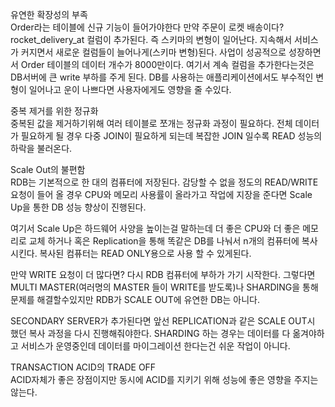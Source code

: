 유연한 확장성의 부족  
Order라는 테이블에 신규 기능이 들어가야한다
만약 주문이 로켓 배송이다? 
rocket_delivery_at 컬럼이 추가된다. 즉 스키마의 변형이 일어난다. 
지속해서 서비스가 커지면서 새로운 컬럼들이 늘어나게(스키마 변형)된다.
사업이 성공적으로 성장하면서 Order 테이블의 데이터 개수가 8000만이다.
여기서 계속 컬럼을 추가한다는것은 DB서버에 큰 write 부하를 주게 된다.
DB를 사용하는 애플리케이션에서도 부수적인 변형이 일어나고 운이 나쁘다면 
사용자에게도 영향을 줄 수있다.   

중복 제거를 위한 정규화  
중복된 값을 제거하기위해 여러 테이블로 쪼개는 정규화 과정이 필요하다. 
전체 데이터가 필요하게 될 경우 다중 JOIN이 필요하게 되는데 복잡한 JOIN
일수록 READ 성능의 하락을 불러온다.  

Scale Out의 불편함  
RDB는 기본적으로 한 대의 컴퓨터에 저장된다. 감당할 수 없을 정도의 READ/WRITE 요청이 
들어 올 경우 CPU와 메모리 사용률이 올라가고 작업에 지장을 준다면 Scale Up을 통한 
DB 성능 향상이 진행된다.  

여기서 Scale Up은 하드웨어 사양을 높이는걸 말하는데 더 좋은 CPU와 더 좋은 메모리로 교체
하거나 혹은 Replication을 통해 똑같은 DB를 나눠서 n개의 컴퓨터에 복사 시킨다. 복사된 컴퓨터는 
READ ONLY용으로 사용 할 수 있게된다.  

만약 WRITE 요청이 더 많다면? 다시 RDB 컴퓨터에 부하가 가기 시작한다. 그렇다면 MULTI 
MASTER(여러명의 MASTER 들이 WRITE를 받도록)나 SHARDING을 통해 문제를 해결할수있지만 
RDB가 SCALE OUT에 유연한 DB는 아니다.  

SECONDARY SERVER가 추가된다면 앞선 REPLICATION과 같은 SCALE OUT시 했던 복사 과정을 
다시 진행해줘야한다. SHARDING 하는 경우는 데이터를 다 옮겨야하고 서비스가 운영중인데 
데이터를 마이그레이션 한다는건 쉬운 작업이 아니다.  

TRANSACTION ACID의 TRADE OFF  
ACID자체가 좋은 장점이지만 동시에 ACID를 지키기 위해 성능에 좋은 영향을 주지는 않는다.
